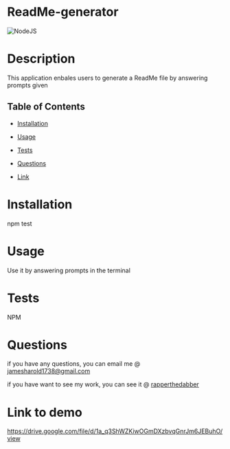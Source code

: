 
# ReadMe-generator 
![NodeJS](https://user-images.githubusercontent.com/116526260/216509437-b1b6d2f3-9e5e-448b-96e5-a33d63da6c77.png)


  # Description 

  This application enbales users to generate a ReadMe file by answering prompts given

  ## Table of Contents 
  
  * [Installation](#installation)
  
  * [Usage](#usage)
  
  * [Tests](#tests)
  
  * [Questions](#questions)
  * [Link](#Link)

  # Installation
  npm test
  
  # Usage

  Use it by answering prompts in the terminal 

  # Tests

 NPM

  # Questions 

  if you have any questions, you can email me @ jamesharold1738@gmail.com

  if you have want to see my work, you can see it @  [rapperthedabber](https://github.com/rapperthedabber/)
  
  # Link to demo
  https://drive.google.com/file/d/1a_q3ShWZKiwOGmDXzbvqGnrJm6JEBuhO/view
  
